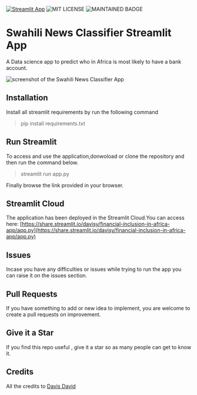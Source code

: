 [![Streamlit App](https://static.streamlit.io/badges/streamlit_badge_black_white.svg)](https://share.streamlit.io/davisy/financial-inclusion-in-africa-app/app.py)
![MIT LICENSE](https://badgen.net//badge/license/MIT/green)   ![MAINTAINED BADGE](https://img.shields.io/badge/Maintained%3F-yes-green.svg) 

# Swahili News Classifier Streamlit App
A Data science app to predict who in Africa is most likely to have a bank account.

<img src="https://ocdn.eu/pulscms-transforms/1/t1nk9kpTURBXy9mYmJkOTFkZDE3ZjA2NmFjNGZjMmU0ZjFjMmQxMmMwOC5qcGeSlQMAAM0Cpc0BfZMFzQMWzQGugaEwBQ" alt="screenshot of the Swahili News Classifier App" />


## Installation
Install all streamlit requirements by run the following command

> pip install requirements.txt

## Run Streamlit

To access and use the application,donwoload or clone the repository and then run the command below.
> streamlit run app.py

Finally browse the link provided in your browser.

## Streamlit Cloud

The application has been deployed in the Streamlit Cloud.You can access here: [https://share.streamlit.io/davisy/financial-inclusion-in-africa-app/app.py](https://share.streamlit.io/davisy/financial-inclusion-in-africa-app/app.py)



## Issues 

Incase you have any difficulties or issues while trying to run the app you can raise it on the issues section. 

## Pull Requests

If you have something to add or new idea to implement, you are welcome to create a pull requests on improvement.

## Give it a Star

If you find this repo useful , give it a star so as many people can get to know it.

## Credits

All the credits to [Davis David ](https://twitter.com/Davis_McDavid)
